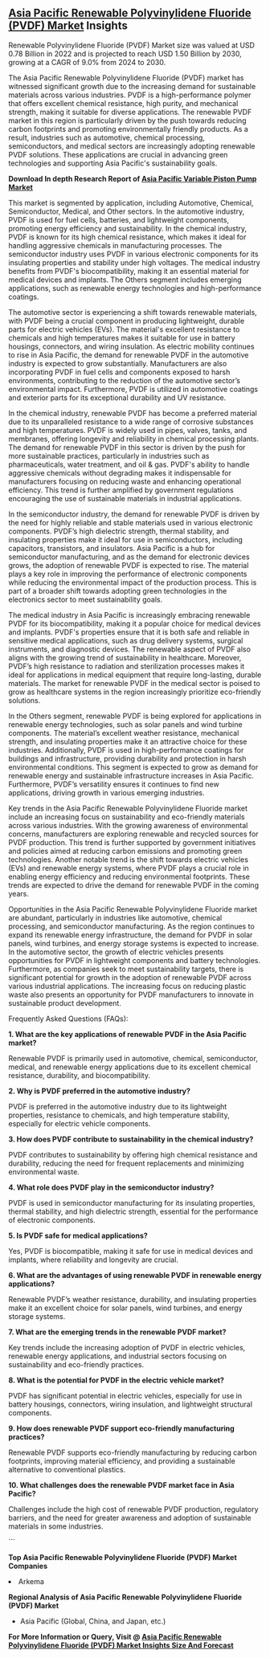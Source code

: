 <h2><a href="https://www.verifiedmarketreports.com/download-sample/?rid=326964&amp;utm_source=Github-Feb&amp;utm_medium=219" target="_blank">Asia Pacific Renewable Polyvinylidene Fluoride (PVDF) Market</a> Insights</h2><p>Renewable Polyvinylidene Fluoride (PVDF) Market size was valued at USD 0.78 Billion in 2022 and is projected to reach USD 1.50 Billion by 2030, growing at a CAGR of 9.0% from 2024 to 2030.</p><p><p>The Asia Pacific Renewable Polyvinylidene Fluoride (PVDF) market has witnessed significant growth due to the increasing demand for sustainable materials across various industries. PVDF is a high-performance polymer that offers excellent chemical resistance, high purity, and mechanical strength, making it suitable for diverse applications. The renewable PVDF market in this region is particularly driven by the push towards reducing carbon footprints and promoting environmentally friendly products. As a result, industries such as automotive, chemical processing, semiconductors, and medical sectors are increasingly adopting renewable PVDF solutions. These applications are crucial in advancing green technologies and supporting Asia Pacific's sustainability goals. <p><strong>Download In depth Research Report of <a href="https://www.verifiedmarketreports.com/download-sample/?rid=236118&amp;utm_source=Pulse-Dec&amp;utm_medium=219" target="_blank">Asia Pacific Variable Piston Pump Market</a></strong></p> This market is segmented by application, including Automotive, Chemical, Semiconductor, Medical, and Other sectors. In the automotive industry, PVDF is used for fuel cells, batteries, and lightweight components, promoting energy efficiency and sustainability. In the chemical industry, PVDF is known for its high chemical resistance, which makes it ideal for handling aggressive chemicals in manufacturing processes. The semiconductor industry uses PVDF in various electronic components for its insulating properties and stability under high voltages. The medical industry benefits from PVDF's biocompatibility, making it an essential material for medical devices and implants. The Others segment includes emerging applications, such as renewable energy technologies and high-performance coatings. <p>The automotive sector is experiencing a shift towards renewable materials, with PVDF being a crucial component in producing lightweight, durable parts for electric vehicles (EVs). The material's excellent resistance to chemicals and high temperatures makes it suitable for use in battery housings, connectors, and wiring insulation. As electric mobility continues to rise in Asia Pacific, the demand for renewable PVDF in the automotive industry is expected to grow substantially. Manufacturers are also incorporating PVDF in fuel cells and components exposed to harsh environments, contributing to the reduction of the automotive sector’s environmental impact. Furthermore, PVDF is utilized in automotive coatings and exterior parts for its exceptional durability and UV resistance. <p>In the chemical industry, renewable PVDF has become a preferred material due to its unparalleled resistance to a wide range of corrosive substances and high temperatures. PVDF is widely used in pipes, valves, tanks, and membranes, offering longevity and reliability in chemical processing plants. The demand for renewable PVDF in this sector is driven by the push for more sustainable practices, particularly in industries such as pharmaceuticals, water treatment, and oil & gas. PVDF's ability to handle aggressive chemicals without degrading makes it indispensable for manufacturers focusing on reducing waste and enhancing operational efficiency. This trend is further amplified by government regulations encouraging the use of sustainable materials in industrial applications. <p>In the semiconductor industry, the demand for renewable PVDF is driven by the need for highly reliable and stable materials used in various electronic components. PVDF’s high dielectric strength, thermal stability, and insulating properties make it ideal for use in semiconductors, including capacitors, transistors, and insulators. Asia Pacific is a hub for semiconductor manufacturing, and as the demand for electronic devices grows, the adoption of renewable PVDF is expected to rise. The material plays a key role in improving the performance of electronic components while reducing the environmental impact of the production process. This is part of a broader shift towards adopting green technologies in the electronics sector to meet sustainability goals. <p>The medical industry in Asia Pacific is increasingly embracing renewable PVDF for its biocompatibility, making it a popular choice for medical devices and implants. PVDF's properties ensure that it is both safe and reliable in sensitive medical applications, such as drug delivery systems, surgical instruments, and diagnostic devices. The renewable aspect of PVDF also aligns with the growing trend of sustainability in healthcare. Moreover, PVDF’s high resistance to radiation and sterilization processes makes it ideal for applications in medical equipment that require long-lasting, durable materials. The market for renewable PVDF in the medical sector is poised to grow as healthcare systems in the region increasingly prioritize eco-friendly solutions. <p>In the Others segment, renewable PVDF is being explored for applications in renewable energy technologies, such as solar panels and wind turbine components. The material’s excellent weather resistance, mechanical strength, and insulating properties make it an attractive choice for these industries. Additionally, PVDF is used in high-performance coatings for buildings and infrastructure, providing durability and protection in harsh environmental conditions. This segment is expected to grow as demand for renewable energy and sustainable infrastructure increases in Asia Pacific. Furthermore, PVDF’s versatility ensures it continues to find new applications, driving growth in various emerging industries. <p>Key trends in the Asia Pacific Renewable Polyvinylidene Fluoride market include an increasing focus on sustainability and eco-friendly materials across various industries. With the growing awareness of environmental concerns, manufacturers are exploring renewable and recycled sources for PVDF production. This trend is further supported by government initiatives and policies aimed at reducing carbon emissions and promoting green technologies. Another notable trend is the shift towards electric vehicles (EVs) and renewable energy systems, where PVDF plays a crucial role in enabling energy efficiency and reducing environmental footprints. These trends are expected to drive the demand for renewable PVDF in the coming years. <p>Opportunities in the Asia Pacific Renewable Polyvinylidene Fluoride market are abundant, particularly in industries like automotive, chemical processing, and semiconductor manufacturing. As the region continues to expand its renewable energy infrastructure, the demand for PVDF in solar panels, wind turbines, and energy storage systems is expected to increase. In the automotive sector, the growth of electric vehicles presents opportunities for PVDF in lightweight components and battery technologies. Furthermore, as companies seek to meet sustainability targets, there is significant potential for growth in the adoption of renewable PVDF across various industrial applications. The increasing focus on reducing plastic waste also presents an opportunity for PVDF manufacturers to innovate in sustainable product development. <p>Frequently Asked Questions (FAQs): <p><b>1. What are the key applications of renewable PVDF in the Asia Pacific market?</b></p> <p>Renewable PVDF is primarily used in automotive, chemical, semiconductor, medical, and renewable energy applications due to its excellent chemical resistance, durability, and biocompatibility.</p> <p><b>2. Why is PVDF preferred in the automotive industry?</b></p> <p>PVDF is preferred in the automotive industry due to its lightweight properties, resistance to chemicals, and high temperature stability, especially for electric vehicle components.</p> <p><b>3. How does PVDF contribute to sustainability in the chemical industry?</b></p> <p>PVDF contributes to sustainability by offering high chemical resistance and durability, reducing the need for frequent replacements and minimizing environmental waste.</p> <p><b>4. What role does PVDF play in the semiconductor industry?</b></p> <p>PVDF is used in semiconductor manufacturing for its insulating properties, thermal stability, and high dielectric strength, essential for the performance of electronic components.</p> <p><b>5. Is PVDF safe for medical applications?</b></p> <p>Yes, PVDF is biocompatible, making it safe for use in medical devices and implants, where reliability and longevity are crucial.</p> <p><b>6. What are the advantages of using renewable PVDF in renewable energy applications?</b></p> <p>Renewable PVDF’s weather resistance, durability, and insulating properties make it an excellent choice for solar panels, wind turbines, and energy storage systems.</p> <p><b>7. What are the emerging trends in the renewable PVDF market?</b></p> <p>Key trends include the increasing adoption of PVDF in electric vehicles, renewable energy applications, and industrial sectors focusing on sustainability and eco-friendly practices.</p> <p><b>8. What is the potential for PVDF in the electric vehicle market?</b></p> <p>PVDF has significant potential in electric vehicles, especially for use in battery housings, connectors, wiring insulation, and lightweight structural components.</p> <p><b>9. How does renewable PVDF support eco-friendly manufacturing practices?</b></p> <p>Renewable PVDF supports eco-friendly manufacturing by reducing carbon footprints, improving material efficiency, and providing a sustainable alternative to conventional plastics.</p> <p><b>10. What challenges does the renewable PVDF market face in Asia Pacific?</b></p> <p>Challenges include the high cost of renewable PVDF production, regulatory barriers, and the need for greater awareness and adoption of sustainable materials in some industries.</p> ```</p><p><strong>Top Asia Pacific Renewable Polyvinylidene Fluoride (PVDF) Market Companies</strong></p><div data-test-id=""><p><li>Arkema</li></p><div><strong>Regional Analysis of&nbsp;Asia Pacific Renewable Polyvinylidene Fluoride (PVDF) Market</strong></div><ul><li dir="ltr"><p dir="ltr">Asia Pacific (Global, China, and Japan, etc.)</p></li></ul><p><strong>For More Information or Query, Visit @&nbsp;</strong><strong><a href="https://www.verifiedmarketreports.com/product/renewable-polyvinylidene-fluoride-pvdf-market/?utm_source=Github-Feb&amp;utm_medium=219" target="_blank">Asia Pacific Renewable Polyvinylidene Fluoride (PVDF) Market Insights Size And Forecast</a></strong></p></div><h2>&nbsp;</h2><div data-test-id="">&nbsp;</div>
